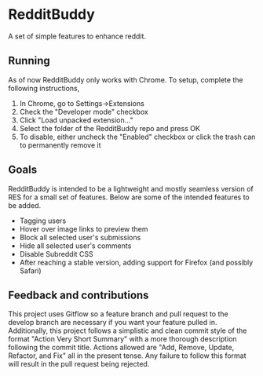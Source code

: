 # RedditBuddy
A set of simple features to enhance reddit.

## Running
As of now RedditBuddy only works with Chrome. To setup, complete the following instructions,

1. In Chrome, go to Settings->Extensions
2. Check the "Developer mode" checkbox
3. Click "Load unpacked extension..."
4. Select the folder of the RedditBuddy repo and press OK
5. To disable, either uncheck the "Enabled" checkbox or click the trash can to permanently remove it

## Goals
RedditBuddy is intended to be a lightweight and mostly seamless version of RES for a small set of features. Below are some of the intended features to be added.

- Tagging users
- Hover over image links to preview them
- Block all selected user's submissions
- Hide all selected user's comments
- Disable Subreddit CSS
- After reaching a stable version, adding support for Firefox (and possibly Safari)

## Feedback and contributions
This project uses Gitflow so a feature branch and pull request to the develop branch are necessary if you want your feature pulled in. Additionally, this project follows a simplistic and clean commit style of the format "Action Very Short Summary" with a more thorough description following the commit title. Actions allowed are "Add, Remove, Update, Refactor, and Fix" all in the present tense. Any failure to follow this format will result in the pull request being rejected.
